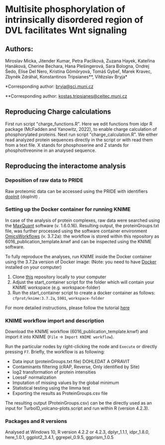 # Multisite phosphorylation of intrinsically disordered region of DVL facilitates Wnt signaling

## Authors:
Miroslav Micka, Jitender Kumar, Petra Paclíková, Zuzana Hayek, Kateřina Hanáková, Cherine Bechara, Hana Plešingerová, Sara Bologna, Ondrej Šedo, Elise Del Nero, Kristína Gömöryová, Tomáš Gybeľ, Marek Kravec, Zbyněk Zdráhal, Konstantinos Tripsianes**, Vítězslav Bryja*

*Corresponding author: bryja@sci.muni.cz

**Corresponding author: kostas.tripsianes@ceitec.muni.cz

## Reproducing Charge calculations
First run script "charge_functions.R". Here we edit functions from idpr R package (McFadden and Yanowitz, 2022), to enable charge calculation of phosphorylated proteins.
Next run script "charge_calculation.R". We either read analyzed protein sequences directly in the script or with read them from a text file. X stands for phosphoserine and Z stands for phosphothreonine in an analysed sequence.

## Reproducing the interactome analysis

### Deposition of raw data to PRIDE

Raw proteomic data can be accessed using the PRIDE with identifiers [doplnit](doplnit) (doplnit) . 

### Setting up the Docker container for running KNIME
In case of the analysis of protein complexes, raw data were searched using the [MaxQuant](https://www.maxquant.org/) software (v. 1.6.0.16). Resulting output, the proteinGroups.txt file, was further processed using the software container environment [OmicsWorkflows](https://github.com/OmicsWorkflows) (v. 3.7.2a): the workflow is stored within this repository as 6016_publication_template.knwf and can be inspected using the KNIME software.

To fully reproduce the analyses, run KNIME inside the Docker container using the 3.7.2a version of Docker image:
(Note: you need to have [Docker](https://docs.docker.com/get-docker/) installed on your computer)

1) Clone [this](https://github.com/OmicsWorkflows/KNIME_docker_vnc) repository locally to your computer
2) Adjust the start_container script for the folder which will contain your KNIME workspace (e.g. workspace-folder)
3) Run the start_container script to create a docker container as follows:
`cfprot/knime:3.7.2a`, `5901`, `workspace-folder`

For more detailed instructions, please follow the tutorial [here](https://github.com/OmicsWorkflows/KNIME_docker_vnc)

### KNIME workflow import and description

Download the KNIME workflow (6016_publication_template.knwf) and import it into KNIME (`File` -> `Import KNIME workflow`). 

Run the particular nodes by right-clicking the node and `Execute` or directly pressing `F7`. 
Briefly, the workflow is as following:

* Data input (proteinGroups.txt file) DOHLEDAT A OPRAVIT
* Contaminants filtering (cRAP, Reverse, Only identified by Site)
* log2 transformation of protein intensities
* LoessF normalization
* Imputation of missing values by the global minimum
* Statistical testing using the limma test
* Exporting the results as ProteinGroups.csv file 

The resulting output (ProteinGroups.csv) can be the directly used as an input for TurboID_volcano-plots.script and run within R (version 4.2.3). 


### Packages and R versions
Analysed at Windows 10, R version 4.2.2 or 4.2.3, dplyr_1.1.1, idpr_1.8.0, here_1.0.1, ggplot2_3.4.1, ggrepel_0.9.5, ggprism_1.0.5

